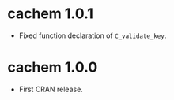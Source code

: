 cachem 1.0.1
============

* Fixed function declaration of `C_validate_key`.

cachem 1.0.0
============

* First CRAN release.
